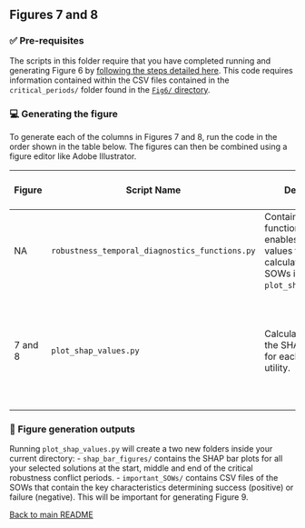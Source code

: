 ## Figures 7 and 8

### :white_check_mark: Pre-requisites
The scripts in this folder require that you have completed running and generating Figure 6 by [following the steps detailed here](https://github.com/lbl59/TRAILS/tree/main/figure-code/Fig6). This code requires information contained within the CSV files contained in the `critical_periods/` folder found in the [`Fig6/` directory](https://github.com/lbl59/TRAILS/tree/main/figure-code/Fig6).

### :computer: Generating the figure
To generate each of the columns in Figures 7 and 8, run the code in the order shown in the table below. The figures can then be combined using a figure editor like Adobe Illustrator.

| Figure| Script Name | Description | How to Run | Pre-requisite files | 
| --- | --- | --- | --- | --- |
| NA | `robustness_temporal_diagnostics_functions.py` | Contains the functions that enables the SHAP values to be calculated for all SOWs in `plot_shap_values.py`. | None | None |
| 7 and 8 | `plot_shap_values.py` | Calculates and plots the SHAP bar plots for each individual utility. | `python ./plot_shap_values.py` | Critical period files generated using the code from Figure 6(a and b). |

### :pushpin: Figure generation outputs
Running `plot_shap_values.py` will create a two new folders inside your current directory:
    - `shap_bar_figures/` contains the SHAP bar plots for all your selected solutions at the start, middle and end of the critical robustness conflict periods. 
    - `important_SOWs/` contains CSV files of the SOWs that contain the key characteristics determining success (positive) or failure (negative). This will be important for generating Figure 9.

[Back to main README](https://github.com/lbl59/TRAILS)
